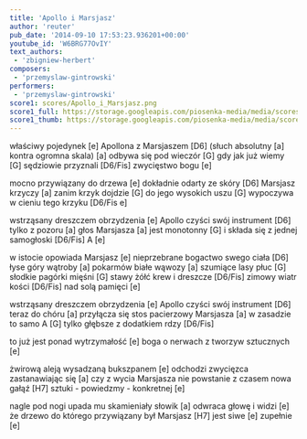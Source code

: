 ```yaml
---
title: 'Apollo i Marsjasz'
author: 'reuter'
pub_date: '2014-09-10 17:53:23.936201+00:00'
youtube_id: 'W6BRG77OvIY'
text_authors:
 - 'zbigniew-herbert'
composers:
 - 'przemyslaw-gintrowski'
performers:
 - 'przemyslaw-gintrowski'
score1: scores/Apollo_i_Marsjasz.png
score1_full: https://storage.googleapis.com/piosenka-media/media/scores/Apollo_i_Marsjasz.png
score1_thumb: https://storage.googleapis.com/piosenka-media/media/scores/Apollo_i_Marsjasz.png.180x0_q85_upscale.jpg
---
```


właściwy pojedynek [e]
Apollona z Marsjaszem [D6]
(słuch absolutny [a]
kontra ogromna skala) [a]
odbywa się pod wieczór [G]
gdy jak już wiemy [G]
sędziowie przyznali [D6/Fis]
 zwycięstwo bogu [e]

mocno przywiązany do drzewa [e]
dokładnie odarty ze skóry [D6]
Marsjasz krzyczy [a]
zanim krzyk dojdzie [G]
do jego wysokich uszu [G]
wypoczywa w cieniu tego krzyku [D6/Fis e]

wstrząsany dreszczem obrzydzenia [e]
Apollo czyści swój instrument [D6]
tylko z pozoru [a]
głos Marsjasza [a]
jest monotonny [G]
i składa się z jednej samogłoski [D6/Fis]
A [e]

w istocie opowiada Marsjasz [e]
nieprzebrane bogactwo swego ciała [D6]
łyse góry wątroby [a]
pokarmów białe wąwozy [a]
szumiące lasy płuc [G]
słodkie pagórki mięśni [G]
stawy żółć krew i dreszcze [D6/Fis]
zimowy wiatr kości [D6/Fis]
nad solą pamięci [e]

wstrząsany dreszczem obrzydzenia [e]
Apollo czyści swój instrument [D6]
teraz do chóru [a]
przyłącza się stos pacierzowy Marsjasza [a]
w zasadzie to samo A [G]
tylko głębsze z dodatkiem rdzy [D6/Fis]

to już jest ponad wytrzymałość [e]
boga o nerwach z tworzyw sztucznych [e]

żwirową aleją wysadzaną bukszpanem [e]
odchodzi zwycięzca zastanawiając się [a]
czy z wycia Marsjasza nie powstanie z czasem nowa gałąź [H7]
sztuki - powiedzmy - konkretnej [e]

nagle  pod nogi upada mu skamieniały słowik [a]
odwraca głowę i widzi [e]
że drzewo do którego przywiązany był Marsjasz [H7]
jest siwe [e]
zupełnie [e]